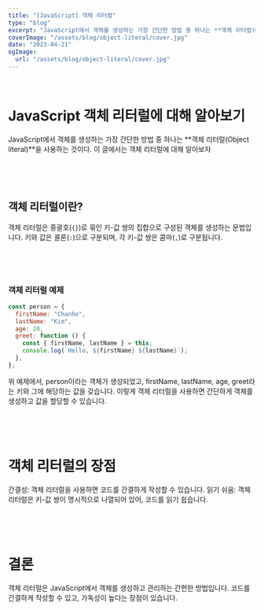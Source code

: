 ```yaml
---
title: "[JavaScript] 객체 리터럴"
type: "blog"
excerpt: "JavaScript에서 객체를 생성하는 가장 간단한 방법 중 하나는 **객체 리터럴(Object literal)**을 사용하는 것이다. 이 글에서는 객체 리터럴..."
coverImage: "/assets/blog/object-literal/cover.jpg"
date: "2023-04-21"
ogImage:
  url: "/assets/blog/object-literal/cover.jpg"
---
```


&nbsp;

# JavaScript 객체 리터럴에 대해 알아보기

JavaScript에서 객체를 생성하는 가장 간단한 방법 중 하나는 **객체 리터럴(Object literal)**을 사용하는 것이다. 이 글에서는 객체 리터럴에 대해 알아보자

&nbsp;

&nbsp;

## 객체 리터럴이란?

객체 리터럴은 중괄호(`{}`)로 묶인 키-값 쌍의 집합으로 구성된 객체를 생성하는 문법입니다. 키와 값은 콜론(`:`)으로 구분되며, 각 키-값 쌍은 콤마(`,`)로 구분됩니다.

&nbsp;

&nbsp;

### 객체 리터럴 예제

```javascript
const person = {
  firstName: "Chanho",
  lastName: "Kim",
  age: 20,
  greet: function () {
    const { firstName, lastName } = this;
    console.log(`Hello, ${firstName} ${lastName}`);
  },
};
```

위 예제에서, person이라는 객체가 생성되었고, firstName, lastName, age, greet라는 키와 그에 해당하는 값을 갖습니다. 이렇게 객체 리터럴을 사용하면 간단하게 객체를 생성하고 값을 할당할 수 있습니다.

&nbsp;

&nbsp;

# 객체 리터럴의 장점

간결성: 객체 리터럴을 사용하면 코드를 간결하게 작성할 수 있습니다.
읽기 쉬움: 객체 리터럴은 키-값 쌍이 명시적으로 나열되어 있어, 코드를 읽기 쉽습니다.

&nbsp;

&nbsp;

# 결론

객체 리터럴은 JavaScript에서 객체를 생성하고 관리하는 간편한 방법입니다. 코드를 간결하게 작성할 수 있고, 가독성이 높다는 장점이 있습니다.

&nbsp;

&nbsp;

&nbsp;

&nbsp;
